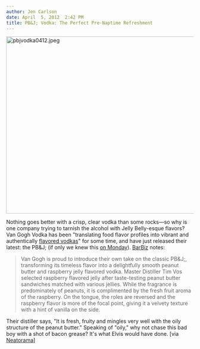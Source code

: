 ```yaml
---
author: Jen Carlson
date: April  5, 2012  2:42 PM
title: PB&J; Vodka: The Perfect Pre-Naptime Refreshment
---
```


<p><span class="mt-enclosure mt-enclosure-image" style="display: inline;"> <img alt="pbjvodka0412.jpeg" src="https://web.archive.org/web/20120612010121im_/http://gothamist.com/attachments/arts_jen/pbjvodka0412.jpeg" width="640" height="475" class="image-none"> </span></p>

<p>Nothing goes better with a crisp, clear vodka than some rocks&#x2014;so why is one company trying to tarnish the alcohol with Jelly Belly-esque flavors? Van Gogh Vodka has been &quot;translating food flavor profiles into vibrant and authentically <a href="https://web.archive.org/web/20120612010121/http://vangoghvodka.com/van-gogh-our-vodkas/">flavored vodkas</a>&quot; for some time, and have just released their latest: the PB&amp;J; (if only we knew this <a href="https://web.archive.org/web/20120612010121/http://gothamist.com/2012/03/30/psa_monday_is_peanut_butter_jelly_d.php">on Monday</a>). <a href="https://web.archive.org/web/20120612010121/http://www.barbizmag.com/component/content/article/22-booze-news/1999-Van-Gogh-PB?J-Vodka">BarBiz</a> notes:</p>

<blockquote>Van Gogh is proud to introduce their own take on the classic PB&amp;J;, transforming its timeless flavor into a delightfully smooth peanut butter and raspberry jelly flavored vodka. Master Distiller Tim Vos selected raspberry flavored jelly after taste-testing peanut butter sandwiches matched with various jellies. While the fragrance is predominately of peanuts, it is complimented by the fresh fruit aroma of the raspberry. On the tongue, the roles are reversed and the raspberry flavor is more of the focal point, giving it a velvety texture with a hint of vanilla on the side.</blockquote> 

<p>Their distiller says, &quot;It is fresh, fruity and mingles very well with the oily structure of the peanut butter.&quot; Speaking of &quot;oily,&quot; why not chase this bad boy with a shot of bacon grease? It&apos;s what Elvis would have done. [via <a href="https://web.archive.org/web/20120612010121/http://www.neatorama.com/2012/04/04/peanut-butter-and-jelly-vodka/">Neatorama</a>]</p>